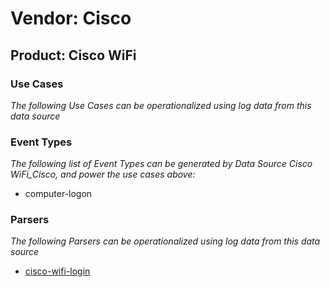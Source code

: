 Vendor: Cisco
=============
Product: Cisco WiFi
-------------------

### Use Cases

_The following Use Cases can be operationalized using log data from this data source_



### Event Types

_The following list of Event Types can be generated by Data Source Cisco WiFi_Cisco, and power the use cases above:_

- computer-logon


### Parsers

_The following Parsers can be operationalized using log data from this data source_

* [cisco-wifi-login](../Parsers/parserContent_cisco-wifi-login.md)
